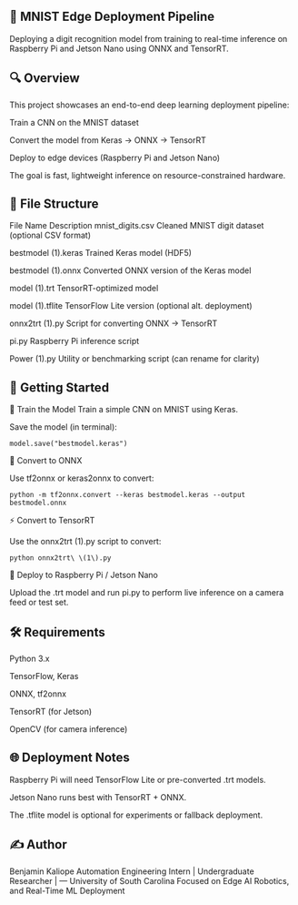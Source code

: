 ## 🧠 MNIST Edge Deployment Pipeline
Deploying a digit recognition model from training to real-time inference on Raspberry Pi and Jetson Nano using ONNX and TensorRT.

## 🔍 Overview
This project showcases an end-to-end deep learning deployment pipeline:

Train a CNN on the MNIST dataset

Convert the model from Keras → ONNX → TensorRT

Deploy to edge devices (Raspberry Pi and Jetson Nano)

The goal is fast, lightweight inference on resource-constrained hardware.

## 📁 File Structure
File Name	Description
mnist_digits.csv	Cleaned MNIST digit dataset (optional CSV format)

bestmodel (1).keras	Trained Keras model (HDF5)

bestmodel (1).onnx	Converted ONNX version of the Keras model

model (1).trt	TensorRT-optimized model

model (1).tflite	TensorFlow Lite version (optional alt. deployment)

onnx2trt (1).py	Script for converting ONNX → TensorRT

pi.py	Raspberry Pi inference script

Power (1).py	Utility or benchmarking script (can rename for clarity)

## 🚀 Getting Started
🔧 Train the Model
Train a simple CNN on MNIST using Keras.

Save the model (in terminal):

```model.save("bestmodel.keras")```


🔁 Convert to ONNX

Use tf2onnx or keras2onnx to convert:

```python -m tf2onnx.convert --keras bestmodel.keras --output bestmodel.onnx```


⚡ Convert to TensorRT

Use the onnx2trt (1).py script to convert:

```python onnx2trt\ \(1\).py```


🤖 Deploy to Raspberry Pi / Jetson Nano

Upload the .trt model and run pi.py to perform live inference on a camera feed or test set.

## 🛠️ Requirements
Python 3.x

TensorFlow, Keras

ONNX, tf2onnx

TensorRT (for Jetson)

OpenCV (for camera inference)

## 🌐 Deployment Notes
Raspberry Pi will need TensorFlow Lite or pre-converted .trt models.

Jetson Nano runs best with TensorRT + ONNX.

The .tflite model is optional for experiments or fallback deployment.

## ✍️ Author
Benjamin Kaliope
Automation Engineering Intern | Undergraduate Researcher | — University of South Carolina
Focused on Edge AI Robotics, and Real-Time ML Deployment
